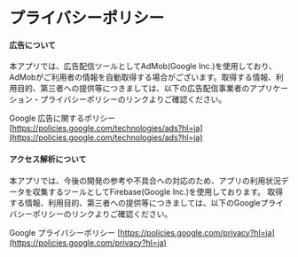 # プライバシーポリシー

#### 広告について
本アプリでは、広告配信ツールとしてAdMob(Google Inc.)を使用しており、AdMobがご利用者の情報を自動取得する場合がございます。取得する情報、利用目的、第三者への提供等につきましては、以下の広告配信事業者のアプリケーション・プライバシーポリシーのリンクよりご確認ください。

Google 広告に関するポリシー
[https://policies.google.com/technologies/ads?hl=ja](https://policies.google.com/technologies/ads?hl=ja)

#### アクセス解析について
本アプリでは、今後の開発の参考や不具合への対応のため、アプリの利用状況データを収集するツールとしてFirebase(Google Inc.)を使用しております。
取得する情報、利用目的、第三者への提供等につきましては、以下のGoogleプライバシーポリシーのリンクよりご確認ください。

Google プライバシーポリシー
[https://policies.google.com/privacy?hl=ja](https://policies.google.com/privacy?hl=ja)
